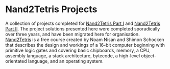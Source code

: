 # Nand2Tetris Projects
A collection of projects completed for [Nand2Tetris Part I](https://www.coursera.org/learn/build-a-computer) and [Nand2Tetris Part II](https://www.coursera.org/learn/nand2tetris2). The project solutions presented here were completed sporadically over three years, and have been migrated here for organisation.
[Nand2Tetris](nand2tetris.org) is a free course created by Noam Nisan and Shimon Schocken that describes the design and workings of a 16-bit computer beginning with primitive logic gates and covering basic chipboards, memory, a CPU, assembly language, a stack architecture, bytecode, a high-level object-orientated language, and an operating system.